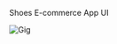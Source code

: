Shoes E-commerce App UI 

![Gig](https://user-images.githubusercontent.com/102819833/229333684-e7c106fb-9936-4bc7-aac6-83ddfaa90639.jpg)
